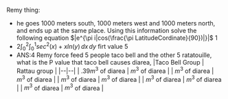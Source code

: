 Remy thing:
 - he goes 1000 meters south, 1000 meters west and 1000 meters north, and ends up at the same place. Using this information solve the following equation $|e^{\pi i|cos(\frac{\pi LatitudeCordinate}{90})|}|$  1
 - 2$\int_{0}^{2} \int_{0}^{1} sec^2(x)+xln(y) \,dx \,dy$ firt value 5
 - ANS:4 Remy force feed 5 people taco bell and the other 5 ratatouille, what is the P value that taco bell causes diarea,
|Taco Bell Group | Rattau group |
|--|--|
| .39$m^3$ of diarea | $m^3$ of diarea |
| $m^3$ of diarea | $m^3$ of diarea |
| $m^3$ of diarea | $m^3$ of diarea |
| $m^3$ of diarea | $m^3$ of diarea |
| $m^3$ of diarea | $m^3$ of diarea |

<!--stackedit_data:
eyJoaXN0b3J5IjpbLTIwNjUxMDk4OTAsLTcyODM1MjcxNiwtMT
gzMDg5ODk5Myw5MjIyMjc5MzMsNjY2OTg1ODk0LC04MzMzMTA2
NiwtMTI3MTEyOTY2MywtMTkyODcwMzc3M119
-->